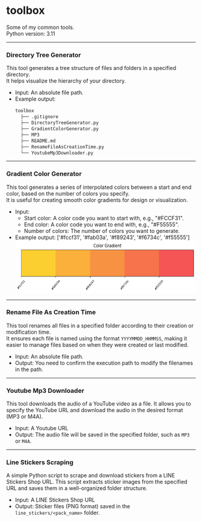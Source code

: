 # toolbox
Some of my common tools.  
Python version: 3.11  

---
### Directory Tree Generator

This tool generates a tree structure of files and folders in a specified directory.  
It helps visualize the hierarchy of your directory.  

- Input: An absolute file path.
- Example output:
  ```
  toolbox
    ├── .gitignore
    ├── DirectoryTreeGenerator.py
    ├── GradientColorGenerator.py
    ├── MP3
    ├── README.md
    ├── RenameFileAsCreationTime.py
    └── YoutubeMp3Downloader.py
  ```


---
### Gradient Color Generator

This tool generates a series of interpolated colors between a start and end color, based on the number of colors you specify.  
It is useful for creating smooth color gradients for design or visualization.  

- Input:
  - Start color: A color code you want to start with, e.g., "#FCCF31".
  - End color: A color code you want to end with, e.g., "#F55555".
  - Number of colors: The number of colors you want to generate.
- Example output: ['#fccf31', '#fab03a', '#f89243', '#f6734c', '#f55555']
  <img src="assets\pic\color_gradient.png" alt="Color Gradient" width="600" height="140"/>


---
### Rename File As Creation Time

This tool renames all files in a specified folder according to their creation or modification time.  
It ensures each file is named using the format `YYYYMMDD_HHMMSS`, making it easier to manage files based on when they were created or last modified.  

- Input: An absolute file path.
- Output: You need to confirm the execution path to modify the filenames in the path.


---
### Youtube Mp3 Downloader

This tool downloads the audio of a YouTube video as a file. It allows you to specify the YouTube URL and download the audio in the desired format (MP3 or M4A).

- Input: A Youtube URL
- Output: The audio file will be saved in the specified folder, such as `MP3` or `M4A`.


---
### Line Stickers Scraping

A simple Python script to scrape and download stickers from a LINE Stickers Shop URL. 
This script extracts sticker images from the specified URL and saves them in a well-organized folder structure.

- Input: A LINE Stickers Shop URL
- Output: Sticker files (PNG format) saved in the `line_stickers/<pack_name>` folder.